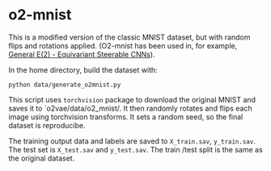 # o2-mnist
This is a modified version of the classic MNIST dataset, but with random flips and rotations applied. (O2-mnist has been used in, for example, [General E(2) - Equivariant Steerable CNNs](https://arxiv.org/abs/1911.08251)).

In the home directory, build the dataset with:
```
python data/generate_o2mnist.py
```
This script uses `torchvision` package to download the original MNIST and saves it to `o2vae/data/o2_mnist/. It then randomly rotates and flips each image using torchvision transforms. It sets a random seed, so the final dataset is reproducibe.

The training output data and labels are saved to `X_train.sav`, `y_train.sav`. The test set is `X_test.sav` and `y_test.sav`. The train /test split is the same as the original dataset. 
